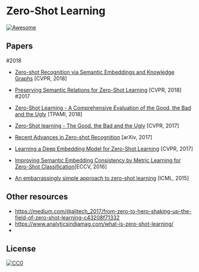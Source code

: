 # Zero-Shot Learning

[![Awesome](https://cdn.rawgit.com/sindresorhus/awesome/d7305f38d29fed78fa85652e3a63e154dd8e8829/media/badge.svg)](https://github.com/sindresorhus/awesome)

## Papers
#2018
+ [Zero-shot Recognition via Semantic Embeddings and Knowledge Graphs](https://arxiv.org/pdf/1803.08035.pdf) [CVPR, 2018]
+ [Preserving Semantic Relations for Zero-Shot Learning](https://arxiv.org/pdf/1803.03049.pdf) [CVPR, 2018]
#2017

+ [Zero-Shot Learning - A Comprehensive Evaluation of the Good, the Bad and the Ugly](https://arxiv.org/pdf/1707.00600.pdf) [TPAMI, 2018]
+ [Zero-Shot learning - The Good, the Bad and the Ugly](http://openaccess.thecvf.com/content_cvpr_2017/papers/Xian_Zero-Shot_Learning_-_CVPR_2017_paper.pdf) [CVPR, 2017]
+ [Recent Advances in Zero-shot Recognition](https://arxiv.org/pdf/1710.04837.pdf) [arXiv, 2017]
+ [Learning a Deep Embedding Model for Zero-Shot Learning](https://arxiv.org/pdf/1611.05088.pdf) [CVPR, 2017]
+ [Improving Semantic Embedding Consistency by
Metric Learning for Zero-Shot Classification](https://arxiv.org/pdf/1607.08085.pdf)[ECCV, 2016]
+ [An embarrassingly simple approach to zero-shot learning](http://proceedings.mlr.press/v37/romera-paredes15.pdf) [ICML, 2015]

## Other resources
+ https://medium.com/@alitech_2017/from-zero-to-hero-shaking-up-the-field-of-zero-shot-learning-c43208f71332
+ https://www.analyticsindiamag.com/what-is-zero-shot-learning/
+
## License

[![CC0](http://mirrors.creativecommons.org/presskit/buttons/88x31/svg/cc-zero.svg)](https://creativecommons.org/publicdomain/zero/1.0/)
